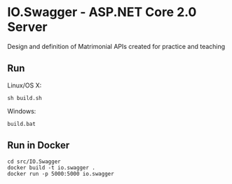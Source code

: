 # IO.Swagger - ASP.NET Core 2.0 Server

Design and definition of Matrimonial APIs created for practice and teaching

## Run

Linux/OS X:

```
sh build.sh
```

Windows:

```
build.bat
```

## Run in Docker

```
cd src/IO.Swagger
docker build -t io.swagger .
docker run -p 5000:5000 io.swagger
```
